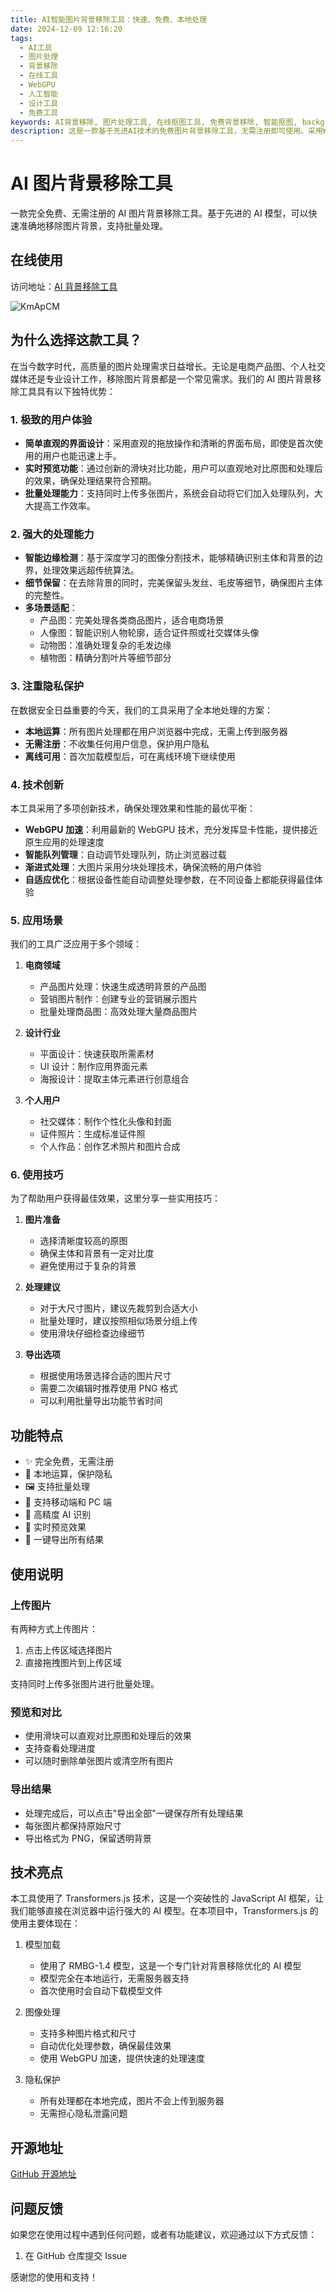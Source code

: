 ```yaml
---
title: AI智能图片背景移除工具：快速、免费、本地处理
date: 2024-12-09 12:16:20
tags:
  - AI工具
  - 图片处理
  - 背景移除
  - 在线工具
  - WebGPU
  - 人工智能
  - 设计工具
  - 免费工具
keywords: AI背景移除, 图片处理工具, 在线抠图工具, 免费背景移除, 智能抠图, background removal tool, AI image processing, free background remover, WebGPU acceleration, local processing, privacy-focused, batch processing, real-time preview, no registration required, image segmentation, product photography, portrait background removal, e-commerce tools
description: 这是一款基于先进AI技术的免费图片背景移除工具，无需注册即可使用。采用WebGPU加速和本地处理技术，确保极致性能和隐私安全。支持批量处理、实时预览、智能边缘检测，完美保留细节。适用于电商产品图、人像处理、动物图片等多种场景。工具采用RMBG-1.4模型，具备强大的图像分割能力，可精确处理复杂边缘。全程本地运算，保护用户数据安全。This is a cutting-edge AI-powered background removal tool that's completely free and requires no registration. Utilizing WebGPU acceleration and local processing, it ensures optimal performance while maintaining privacy. Features include batch processing, real-time preview, and intelligent edge detection with perfect detail preservation. Ideal for e-commerce product photos, portraits, and animal images. Powered by the RMBG-1.4 model, it offers precise image segmentation and complex edge processing. All computations are performed locally to ensure data security.
---
```


# AI 图片背景移除工具

一款完全免费、无需注册的 AI 图片背景移除工具。基于先进的 AI 模型，可以快速准确地移除图片背景，支持批量处理。

## 在线使用

访问地址：[AI 背景移除工具](https://cdtools.click/remove-bg)

![KmApCM](https://cdn.jsdelivr.net/gh/houxiaozhao/imageLibrary@master/uPic/2024/12/09/KmApCM.png)

## 为什么选择这款工具？

在当今数字时代，高质量的图片处理需求日益增长。无论是电商产品图、个人社交媒体还是专业设计工作，移除图片背景都是一个常见需求。我们的 AI 图片背景移除工具具有以下独特优势：

### 1. 极致的用户体验

- **简单直观的界面设计**：采用直观的拖放操作和清晰的界面布局，即使是首次使用的用户也能迅速上手。
- **实时预览功能**：通过创新的滑块对比功能，用户可以直观地对比原图和处理后的效果，确保处理结果符合预期。
- **批量处理能力**：支持同时上传多张图片，系统会自动将它们加入处理队列，大大提高工作效率。

### 2. 强大的处理能力

- **智能边缘检测**：基于深度学习的图像分割技术，能够精确识别主体和背景的边界，处理效果远超传统算法。
- **细节保留**：在去除背景的同时，完美保留头发丝、毛皮等细节，确保图片主体的完整性。
- **多场景适配**：
  - 产品图：完美处理各类商品图片，适合电商场景
  - 人像图：智能识别人物轮廓，适合证件照或社交媒体头像
  - 动物图：准确处理复杂的毛发边缘
  - 植物图：精确分割叶片等细节部分

### 3. 注重隐私保护

在数据安全日益重要的今天，我们的工具采用了全本地处理的方案：

- **本地运算**：所有图片处理都在用户浏览器中完成，无需上传到服务器
- **无需注册**：不收集任何用户信息，保护用户隐私
- **离线可用**：首次加载模型后，可在离线环境下继续使用

### 4. 技术创新

本工具采用了多项创新技术，确保处理效果和性能的最优平衡：

- **WebGPU 加速**：利用最新的 WebGPU 技术，充分发挥显卡性能，提供接近原生应用的处理速度
- **智能队列管理**：自动调节处理队列，防止浏览器过载
- **渐进式处理**：大图片采用分块处理技术，确保流畅的用户体验
- **自适应优化**：根据设备性能自动调整处理参数，在不同设备上都能获得最佳体验

### 5. 应用场景

我们的工具广泛应用于多个领域：

1. **电商领域**

   - 产品图片处理：快速生成透明背景的产品图
   - 营销图片制作：创建专业的营销展示图片
   - 批量处理商品图：高效处理大量商品图片

2. **设计行业**

   - 平面设计：快速获取所需素材
   - UI 设计：制作应用界面元素
   - 海报设计：提取主体元素进行创意组合

3. **个人用户**
   - 社交媒体：制作个性化头像和封面
   - 证件照片：生成标准证件照
   - 个人作品：创作艺术照片和图片合成

### 6. 使用技巧

为了帮助用户获得最佳效果，这里分享一些实用技巧：

1. **图片准备**

   - 选择清晰度较高的原图
   - 确保主体和背景有一定对比度
   - 避免使用过于复杂的背景

2. **处理建议**

   - 对于大尺寸图片，建议先裁剪到合适大小
   - 批量处理时，建议按照相似场景分组上传
   - 使用滑块仔细检查边缘细节

3. **导出选项**
   - 根据使用场景选择合适的图片尺寸
   - 需要二次编辑时推荐使用 PNG 格式
   - 可以利用批量导出功能节省时间

## 功能特点

- ✨ 完全免费，无需注册
- 🚀 本地运算，保护隐私
- 🖼️ 支持批量处理
- 📱 支持移动端和 PC 端
- 🎯 高精度 AI 识别
- 🔄 实时预览效果
- 💾 一键导出所有结果

## 使用说明

### 上传图片

有两种方式上传图片：

1. 点击上传区域选择图片
2. 直接拖拽图片到上传区域

支持同时上传多张图片进行批量处理。

### 预览和对比

- 使用滑块可以直观对比原图和处理后的效果
- 支持查看处理进度
- 可以随时删除单张图片或清空所有图片

### 导出结果

- 处理完成后，可以点击"导出全部"一键保存所有处理结果
- 每张图片都保持原始尺寸
- 导出格式为 PNG，保留透明背景

## 技术亮点

本工具使用了 Transformers.js 技术，这是一个突破性的 JavaScript AI 框架，让我们能够直接在浏览器中运行强大的 AI 模型。在本项目中，Transformers.js 的使用主要体现在：

1. 模型加载

   - 使用了 RMBG-1.4 模型，这是一个专门针对背景移除优化的 AI 模型
   - 模型完全在本地运行，无需服务器支持
   - 首次使用时会自动下载模型文件

2. 图像处理

   - 支持多种图片格式和尺寸
   - 自动优化处理参数，确保最佳效果
   - 使用 WebGPU 加速，提供快速的处理速度

3. 隐私保护
   - 所有处理都在本地完成，图片不会上传到服务器
   - 无需担心隐私泄露问题

## 开源地址

[GitHub 开源地址](https://github.com/houxiaozhao/remove-bg)

## 问题反馈

如果您在使用过程中遇到任何问题，或者有功能建议，欢迎通过以下方式反馈：

1. 在 GitHub 仓库提交 Issue

感谢您的使用和支持！
